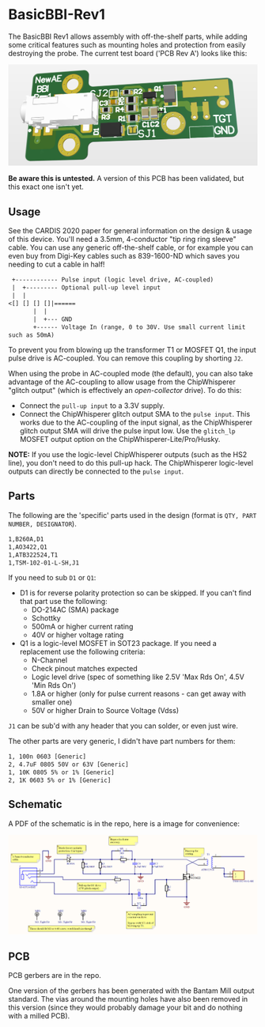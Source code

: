 # BasicBBI-Rev1

The BasicBBI Rev1 allows assembly with off-the-shelf parts, while adding some critical features such as mounting holes and protection from easily destroying the probe. The current test board ('PCB Rev A') looks like this:

![](mainpcb/photo/pcb_render.png)

**Be aware this is untested.** A version of this PCB has been validated, but this exact one isn't yet.

## Usage

See the CARDIS 2020 paper for general information on the design & usage of this device. You'll need a 3.5mm, 4-conductor "tip ring ring sleeve" cable. You can use any generic off-the-shelf cable, or for example you can even buy from Digi-Key cables such as 839-1600-ND which saves you needing to cut a cable in half!

```
 +------------ Pulse input (logic level drive, AC-coupled)
 |  +--------- Optional pull-up level input
 |  |
<[] [] [] []|======
       |  |
       |  +--- GND
       +------ Voltage In (range, 0 to 30V. Use small current limit such as 50mA)
```

To prevent you from blowing up the transformer T1 or MOSFET Q1, the input pulse drive is AC-coupled. You can remove this coupling by shorting `J2`.

When using the probe in AC-coupled mode (the default), you can also take advantage of the AC-coupling to allow usage from the ChipWhisperer "glitch output" (which is effectively an *open-collector* drive). To do this:

* Connect the `pull-up input` to a 3.3V supply.
* Connect the ChipWhisperer glitch output SMA to the `pulse input`. This works due to the AC-coupling of the input signal, as the ChipWhisperer glitch output SMA will drive the pulse input low. Use the `glitch_lp` MOSFET output option on the ChipWhisperer-Lite/Pro/Husky.

**NOTE:** If you use the logic-level ChipWhisperer outputs (such as the HS2 line), you don't need to do this pull-up hack. The ChipWhisperer logic-level outputs can directly be connected to the `pulse input`.


## Parts

The following are the 'specific' parts used in the design (format is `QTY, PART NUMBER, DESIGNATOR`).

```
1,B260A,D1
1,AO3422,Q1
1,ATB322524,T1
1,TSM-102-01-L-SH,J1
```

If you need to sub `D1` or `Q1`:

* D1 is for reverse polarity protection so can be skipped. If you can't find that part use the following:
	* DO-214AC (SMA) package
	* Schottky
	* 500mA or higher current rating
	* 40V or higher voltage rating
* Q1 is a logic-level MOSFET in SOT23 package. If you need a replacement use the following criteria:
	* N-Channel
	* Check pinout matches expected
	* Logic level drive (spec of something like 2.5V 'Max Rds On', 4.5V 'Min Rds On')
	* 1.8A or higher (only for pulse current reasons - can get away with smaller one)
	* 50V or higher Drain to Source Voltage (Vdss) 
 
`J1` can be sub'd with any header that you can solder, or even just wire.

The other parts are very generic, I didn't have part numbers for them:

```
1, 100n 0603 [Generic]
2, 4.7uF 0805 50V or 63V [Generic]
1, 10K 0805 5% or 1% [Generic]
2, 1K 0603 5% or 1% [Generic]
```

## Schematic

A PDF of the schematic is in the repo, here is a image for convenience:

![](basicbbi-v1-mainpcb-schematic.png)

## PCB

PCB gerbers are in the repo.

One version of the gerbers has been generated with the Bantam Mill output standard. The vias around the mounting holes have also been removed in this version (since they would probably damage your bit and do nothing with a milled PCB).
